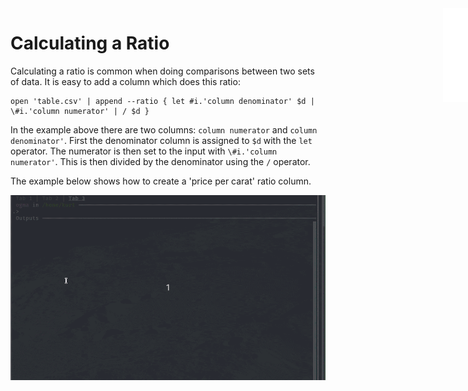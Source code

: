 <iframe src="../.ibox.html?raw=true" style="border:none; position:fixed; width:40px; right:0; z-index=999;"></iframe>

# Calculating a Ratio

Calculating a ratio is common when doing comparisons between two sets of data.
It is easy to add a column which does this ratio:

```ogma
open 'table.csv' | append --ratio { let #i.'column denominator' $d | \#i.'column numerator' | / $d }
```

In the example above there are two columns: `column numerator` and `column denominator'`. First the
denominator column is assigned to `$d` with the `let` operator. The numerator is then set to the
input with `\#i.'column numerator'`. This is then divided by the denominator using the `/`
operator.

The example below shows how to create a 'price per carat' ratio column.

![](../assets/examples.ratio.gif?raw=true)
